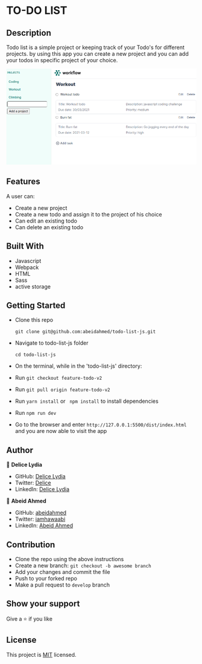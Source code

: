 # TO-DO LIST

## Description

Todo list is a simple project or keeping track of your Todo's for different projects. by using this app you can create a new project
and you can add your todos in specific project of your choice.

![screenshot](./scshot.png)

## Features

A user can:

- Create a new project
- Create a new todo and assign it to the project of his choice
- Can edit an existing todo
- Can delete an existing todo

## Built With

- Javascript
- Webpack
- HTML
- Sass
- active storage

## Getting Started

- Clone this repo
  ```
  git clone git@github.com:abeidahmed/todo-list-js.git
  ```
- Navigate to todo-list-js folder
  ```
  cd todo-list-js
  ```
- On the terminal, while in the 'todo-list-js' directory:

- Run `git checkout feature-todo-v2`

- Run `git pull origin feature-todo-v2`

- Run `yarn install` or ` npm install` to install dependencies

- Run `npm run dev`

- Go to the browser and enter
  `http://127.0.0.1:5500/dist/index.html` and you are now able to visit the app

## Author

👤 **Delice Lydia**

- GitHub: [Delice Lydia](https://github.com/DeliceLydia)
- Twitter: [Delice](https://twitter.com/IngabireLydia3)
- LinkedIn: [Delice Lydia](https://www.linkedin.com/in/delice-lydia/)

👤 **Abeid Ahmed**

- GitHub: [abeidahmed](https://github.com/abeidahmed)
- Twitter: [iamhawaabi](https://twitter.com/iamhawaabi)
- LinkedIn: [Abeid Ahmed](https://www.linkedin.com/in/abeidahmed)

## Contribution

- Clone the repo using the above instructions
- Create a new branch: `git checkout -b awesome branch`
- Add your changes and commit the file
- Push to your forked repo
- Make a pull request to `develop` branch

## Show your support

Give a ⭐️ if you like

## License

This project is [MIT](https://github.com/abeidahmed/todo-list-js/blob/master/LICENSE) licensed.
